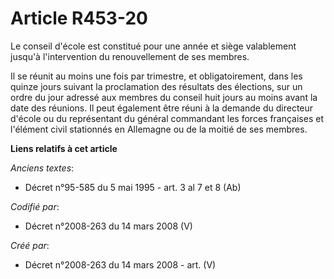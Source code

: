 # Article R453-20

Le conseil d'école est constitué pour une année et siège valablement jusqu'à l'intervention du renouvellement de ses membres.

Il se réunit au moins une fois par trimestre, et obligatoirement, dans les quinze jours suivant la proclamation des résultats
des élections, sur un ordre du jour adressé aux membres du conseil huit jours au moins avant la date des réunions. Il peut
également être réuni à la demande du directeur d'école ou du représentant du général commandant les forces françaises et
l'élément civil stationnés en Allemagne ou de la moitié de ses membres.

**Liens relatifs à cet article**

_Anciens textes_:

  - Décret n°95-585 du 5 mai 1995 - art. 3 al 7 et 8 (Ab)

_Codifié par_:

  - Décret n°2008-263 du 14 mars 2008 (V)

_Créé par_:

  - Décret n°2008-263 du 14 mars 2008 - art. (V)
